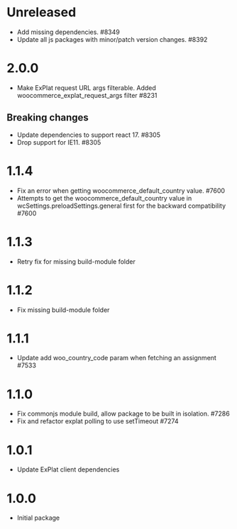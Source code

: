 # Unreleased

-   Add missing dependencies. #8349
-   Update all js packages with minor/patch version changes. #8392
# 2.0.0

- Make ExPlat request URL args filterable. Added woocommerce_explat_request_args filter #8231
## Breaking changes

-   Update dependencies to support react 17. #8305
-   Drop support for IE11. #8305

# 1.1.4

- Fix an error when getting woocommerce_default_country value. #7600
- Attempts to get the woocommerce_default_country value in wcSettings.preloadSettings.general first for the backward compatibility #7600

# 1.1.3

- Retry fix for missing build-module folder

# 1.1.2

- Fix missing build-module folder
# 1.1.1

- Update add woo_country_code param when fetching an assignment #7533

# 1.1.0

-   Fix commonjs module build, allow package to be built in isolation. #7286
-   Fix and refactor explat polling to use setTimeout #7274

# 1.0.1

-   Update ExPlat client dependencies

# 1.0.0

-   Initial package
